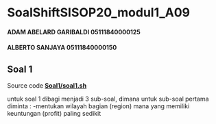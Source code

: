 # SoalShiftSISOP20_modul1_A09
#### ADAM ABELARD GARIBALDI 05111840000125
#### ALBERTO SANJAYA 05111840000150

## Soal 1
Source code **[Soal1/soal1.sh](https://github.com/Alberto0150/SoalShiftSISOP20_modul1_A09/blob/master/Soal1/soal1.sh)**

untuk soal 1 dibagi menjadi 3 sub-soal, dimana untuk sub-soal pertama diminta :
-mentukan wilayah bagian (region) mana yang memiliki keuntungan (profit) paling
sedikit
>

